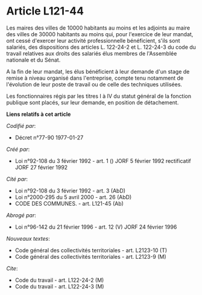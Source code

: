 # Article L121-44

Les maires des villes de 10000 habitants au moins et les adjoints au maire des villes de 30000 habitants au moins qui, pour
l'exercice de leur mandat, ont cessé d'exercer leur activité professionnelle bénéficient, s'ils sont salariés, des
dispositions des articles L. 122-24-2 et L. 122-24-3 du code du travail relatives aux droits des salariés élus membres de
l'Assemblée nationale et du Sénat.

A la fin de leur mandat, les élus bénéficient à leur demande d'un stage de remise à niveau organisé dans l'entreprise, compte
tenu notamment de l'évolution de leur poste de travail ou de celle des techniques utilisées.

Les fonctionnaires régis par les titres I à IV du statut général de la fonction publique sont placés, sur leur demande, en
position de détachement.

**Liens relatifs à cet article**

_Codifié par_:

  - Décret n°77-90 1977-01-27

_Créé par_:

  - Loi n°92-108 du 3 février 1992 - art. 1 () JORF 5 février 1992 rectificatif JORF 27 février 1992

_Cité par_:

  - Loi n°92-108 du 3 février 1992 - art. 3 (AbD)
  - Loi n°2000-295 du 5 avril 2000 - art. 26 (AbD)
  - CODE DES COMMUNES. - art. L121-45 (Ab)

_Abrogé par_:

  - Loi n°96-142 du 21 février 1996 - art. 12 (V) JORF 24 février 1996

_Nouveaux textes_:

  - Code général des collectivités territoriales - art. L2123-10 (T)
  - Code général des collectivités territoriales - art. L2123-9 (M)

_Cite_:

  - Code du travail - art. L122-24-2 (M)
  - Code du travail - art. L122-24-3 (M)
